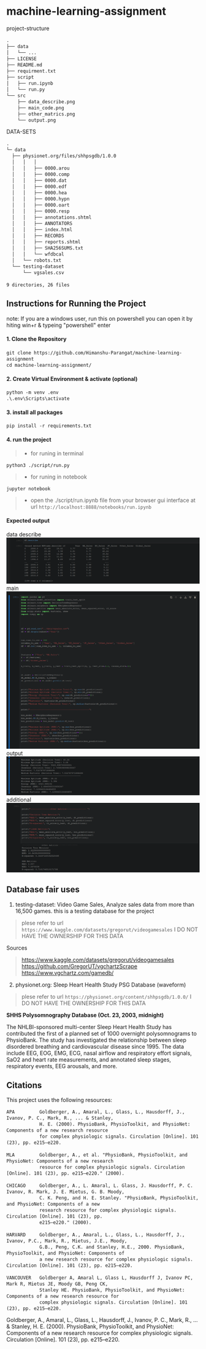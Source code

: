 # machine-learning-assignment


project-structure
```
.
├── data
│   └── ... 
├── LICENSE
├── README.md
├── requirment.txt
├── script
│   ├── run.ipynb
│   └── run.py
└── src
    ├── data_describe.png
    ├── main_code.png
    ├── other_matrics.png
    └── output.png
```

DATA-SETS
```
.
└─ data                                  
  ├── physionet.org/files/shhpsgdb/1.0.0                     
  │   │   │           
  │   │   ├── 0000.arou         
  │   │   ├── 0000.comp         
  │   │   ├── 0000.dat          
  │   │   ├── 0000.edf          
  │   │   ├── 0000.hea          
  │   │   ├── 0000.hypn         
  │   │   ├── 0000.oart         
  │   │   ├── 0000.resp         
  │   │   ├── annotations.shtml 
  │   │   ├── ANNOTATORS        
  │   │   ├── index.html        
  │   │   ├── RECORDS           
  │   │   ├── reports.shtml     
  │   │   ├── SHA256SUMS.txt    
  │   │   └── wfdbcal           
  │   └── robots.txt                    
  └── testing-dataset                   
      └── vgsales.csv                   
 
9 directories, 26 files
```

## Instructions for Running the Project
note: If you are a windows user, run this on powershell
you can open it by hiting win+r & typeing "powershell" enter



#### 1. Clone the Repository
```
git clone https://github.com/Himanshu-Parangat/machine-learning-assignment
cd machine-learning-assignment/
```

#### 2. Create Virtual Environment & activate (optional)
```
python -m venv .env
.\.env\Scripts\activate
```

#### 3. install all packages
```
pip install -r requirements.txt
```

#### 4. run the project

> * for runing in terminal 
```
python3 ./script/run.py
```

> * for runing in notebook
```
jupyter notebook
```
> * open the ./script/run.ipynb file from your browser gui interface at url `http://localhost:8888/notebooks/run.ipynb`


#### Expected output

data describe
![Data Description](src/data_describe.png)
main 
![Main Code](src/main_code.png)
output
![Output](src/output.png)
additional
![Other Metrics](src/other_matrics.png)


## Database fair uses 

1. testing-dataset: Video Game Sales, Analyze sales data from more than 16,500 games. this is a testing database for the project

> plese refer to url `https://www.kaggle.com/datasets/gregorut/videogamesales`
> I DO NOT HAVE THE OWNERSHIP FOR THIS DATA

Sources
> https://www.kaggle.com/datasets/gregorut/videogamesales
> https://github.com/GregorUT/vgchartzScrape
> https://www.vgchartz.com/gamedb/

2. physionet.org: Sleep Heart Health Study PSG Database (waveform)

> plese refer to url `https://physionet.org/content/shhpsgdb/1.0.0/` 
> I DO NOT HAVE THE OWNERSHIP FOR THIS DATA

**SHHS Polysomnography Database (Oct. 23, 2003, midnight)** 

The NHLBI-sponsored multi-center Sleep Heart Health Study has contributed the first of a planned set of 1000
overnight polysomnograms to PhysioBank. The study has investigated the relationship between sleep disordered
breathing and cardiovascular disease since 1995. The data include EEG, EOG, EMG, ECG, nasal airflow and
respiratory effort signals, SaO2 and heart rate measurements, and annotated sleep stages, respiratory events,
EEG arousals, and more.



## Citations

This project uses the following resources:

```
APA 	    Goldberger, A., Amaral, L., Glass, L., Hausdorff, J., Ivanov, P. C., Mark, R., ... & Stanley,
            H. E. (2000). PhysioBank, PhysioToolkit, and PhysioNet: Components of a new research resource 
            for complex physiologic signals. Circulation [Online]. 101 (23), pp. e215–e220.

MLA 	    Goldberger, A., et al. "PhysioBank, PhysioToolkit, and PhysioNet: Components of a new research 
            resource for complex physiologic signals. Circulation [Online]. 101 (23), pp. e215–e220." (2000).

CHICAGO 	Goldberger, A., L. Amaral, L. Glass, J. Hausdorff, P. C. Ivanov, R. Mark, J. E. Mietus, G. B. Moody,
            C. K. Peng, and H. E. Stanley. "PhysioBank, PhysioToolkit, and PhysioNet: Components of a new 
            research resource for complex physiologic signals. Circulation [Online]. 101 (23), pp. 
            e215–e220." (2000).

HARVARD 	Goldberger, A., Amaral, L., Glass, L., Hausdorff, J., Ivanov, P.C., Mark, R., Mietus, J.E., Moody,
            G.B., Peng, C.K. and Stanley, H.E., 2000. PhysioBank, PhysioToolkit, and PhysioNet: Components of 
            a new research resource for complex physiologic signals. Circulation [Online]. 101 (23), pp. e215–e220.

VANCOUVER 	Goldberger A, Amaral L, Glass L, Hausdorff J, Ivanov PC, Mark R, Mietus JE, Moody GB, Peng CK, 
            Stanley HE. PhysioBank, PhysioToolkit, and PhysioNet: Components of a new research resource for
            complex physiologic signals. Circulation [Online]. 101 (23), pp. e215–e220.
```

Goldberger, A., Amaral, L., Glass, L., Hausdorff, J., Ivanov, P. C., Mark, R., ... & Stanley, H. E. (2000).
PhysioBank, PhysioToolkit, and PhysioNet: Components of a new research resource for complex physiologic signals. 
Circulation [Online]. 101 (23), pp. e215–e220.

